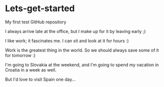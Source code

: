 # Lets-get-started

My first test GitHub repository

I always arrive late at the office, but I make up for it by leaving early ;)

I like work; it fascinates me. I can sit and look at it for hours :)

Work is the greatest thing in the world. So we should always save some of it for tomorrow :)

I'm going to Slovakia at the weekend, and I'm going to spend my vacation in Croatia in a week as well.

But I'd love to visit Spain one day...
